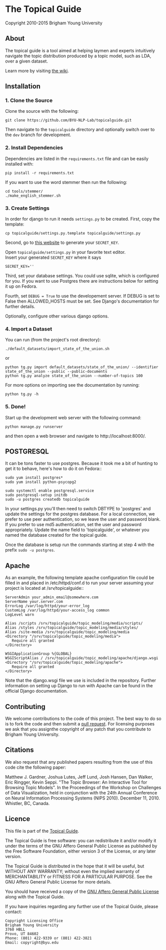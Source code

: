 # The Topical Guide

Copyright 2010-2015 Brigham Young University

## About

The topical guide is a tool aimed at helping laymen and experts intuitively
navigate the topic distribution produced by a topic model, such as LDA, over a
given dataset.

Learn more by visiting [the wiki](https://github.com/BYU-NLP-Lab/topicalguide/wiki).

## Installation

### 1. Clone the Source

Clone the source with the following:
    
    git clone https://github.com/BYU-NLP-Lab/topicalguide.git

Then navigate to the `topicalguide` directory and optionally switch over to the `dev` branch for development.

### 2. Install Dependencies

Dependencies are listed in the `requirements.txt` file and can be easily installed with:

    pip install -r requirements.txt

If you want to use the word stemmer then run the following:
    
    cd tools/stemmer/
    ./make_english_stemmer.sh

### 3. Create Settings

In order for django to run it needs `settings.py` to be created.
First, copy the template:

    cp topicalguide/settings.py.template topicalguide/settings.py

Second, go to [this website](http://www.miniwebtool.com/django-secret-key-generator/) to generate your `SECRET_KEY`.

Open `topicalguide/settings.py` in your favorite text editor.  
Insert your generated `SECRET_KEY` where it says

	SECRET_KEY=''

Third, set your database settings. You could use sqlite, which is configured for you. 
If you want to use Postgres there are instructions below for setting it up on Fedora.

Fourth, set `DEBUG = True` to use the developement server.
If DEBUG is set to False then ALLOWED_HOSTS must be set. See Django's documentation for further details.

Optionally, configure other various django options.

### 4. Import a Dataset

You can run (from the project's root directory):
    
    ./default_datasets/import_state_of_the_union.sh
    
or

    python tg.py import default_datasets/state_of_the_union/ --identifier state_of_the_union --public --public-documents
    python tg.py analyze state_of_the_union --number-of-topics 100

For more options on importing see the documentation by running:

    python tg.py -h

### 5. Done!

Start up the development web server with the following command:

    python manage.py runserver

and then open a web browser and navigate to http://localhost:8000/.

## POSTGRESQL

It can be tons faster to use postgres. Because it took me a bit of hunting to
get it to behave, here's how to do it on Fedora::

    sudo yum install postgres*
    sudo yum install python-psycopg2

    sudo systemctl enable postgresql.service
    sudo postgresql-setup initdb
    sudo -u postgres createdb topicalguide

In your settings.py you'll then need to switch DBTYPE to 'postgres' and
update the settings for the postgres database. For a local connection, we
prefer to use peer authentication, so we leave the user and password blank.
If you prefer to use md5 authentication, set the user and password
appropriately. Update the name field to 'topicalguide', or whatever you named
the database created for the topical guide.

Once the database is setup run the commands starting at step 4 with the prefix
`sudo -u postgres`.

## Apache

As an example, the following template apache configuration file could be 
filled in and placed in /etc/httpd/conf.d to run your server assuming your 
project is located at /srv/topicalguide::

    ServerAdmin your_admin_email@somewhere.com
    ServerName your.server.com
    ErrorLog /var/log/httpd/your-error_log
    CustomLog /var/log/httpd/your-access_log common
    LogLevel warn

    Alias /scripts /srv/topicalguide/topic_modeling/media/scripts/
    Alias /styles /srv/topicalguide/topic_modeling/media/styles/
    Alias /site-media /srv/topicalguide/topic_modeling/media
    <Directory "/srv/topicalguide/topic_modeling/media">
       Require all granted
    </Directory>

    WSGIApplicationGroup %{GLOBAL}
    WSGIScriptAlias / /srv/topicalguide/topic_modeling/apache/django.wsgi
    <Directory "/srv/topicalguide/topic_modeling/apache">
       Require all granted
    </Directory>

Note that the django.wsgi file we use is included in the repository.
Further information on setting up Django to run with Apache can be found
in the official Django documentation.

## Contributing

We welcome contributions to the code of this project. 
The best way to do so is to fork the code and then submit a [pull request](https://help.github.com/articles/using-pull-requests). 
For licensing purposes we ask that you assignthe copyright of any patch that you contribute to Brigham Young University.

## Citations

We also request that any published papers resulting from the use of this code
cite the following paper:

Matthew J. Gardner, Joshua Lutes, Jeff Lund, Josh Hansen, Dan Walker, Eric
Ringger, Kevin Seppi. "The Topic Browser: An Interactive Tool for Browsing
Topic Models".  In the Proceedings of the Workshop on Challenges of Data
Visualization, held in conjunction with the 24th Annual Conference on Neural
Information Processing Systems (NIPS 2010). December 11, 2010. Whistler, BC,
Canada.

## Licence

This file is part of the [Topical Guide](http://github.com/BYU-NLP-Lab/topicalguide/wiki).

The Topical Guide is free software: you can redistribute it and/or modify it
under the terms of the GNU Affero General Public License as published by the
Free Software Foundation, either version 3 of the License, or any later version.

The Topical Guide is distributed in the hope that it will be useful, but
WITHOUT ANY WARRANTY; without even the implied warranty of MERCHANTABILITY or
FITNESS FOR A PARTICULAR PURPOSE.  See the GNU Affero General Public License
for more details.

You should have received a copy of the [GNU Affero General Public License](http://www.gnu.org/licenses/) along
with the Topical Guide.

If you have inquiries regarding any further use of the Topical Guide, please
contact:

    Copyright Licensing Office
    Brigham Young University
    3760 HBLL
    Provo, UT 84602
    Phone: (801) 422-9339 or (801) 422-3821
    Email: copyright@byu.edu
